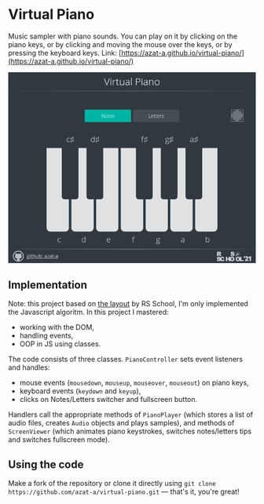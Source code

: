 # Virtual Piano
Music sampler with piano sounds. You can play on it by clicking on the piano keys, or by clicking and moving the mouse over the keys, or by pressing the keyboard keys.
Link: [https://azat-a.github.io/virtual-piano/](https://azat-a.github.io/virtual-piano/)

![Screenshot of Virtual Piano](https://raw.githubusercontent.com/azat-a/virtual-piano/main/virtual-piano-screenshot.png)

## Implementation
Note: this project based on [the layout](https://github.com/rolling-scopes-school/stage1-tasks/tree/virtual-piano) by RS School, I'm only implemented the Javascript algoritm. In this project I mastered:
- working with the DOM,
- handling events,
- OOP in JS using classes.

The code consists of three classes. `PianoController` sets event listeners and handles:
- mouse events (`mousedown`, `mouseup`, `mouseover`, `mouseout`) on piano keys,
- keyboard events (`keydown` and `keyup`),
- clicks on Notes/Letters switcher and fullscreen button.

Handlers call the appropriate methods of `PianoPlayer` (which stores a list of audio files, creates `Audio` objects and plays samples), and methods of `ScreenViewer` (which animates piano keystrokes, switches notes/letters tips and switches fullscreen mode).

## Using the code
Make a fork of the repository or clone it directly using `git clone https://github.com/azat-a/virtual-piano.git` — that's it, you're great!

